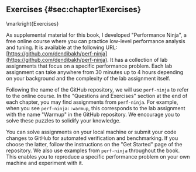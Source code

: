 ## Exercises {#sec:chapter1Exercises}

\markright{Exercises}

As supplemental material for this book, I developed "Performance Ninja", a free online course where you can practice low-level performance analysis and tuning. It is available at the following URL: [https://github.com/dendibakh/perf-ninja](https://github.com/dendibakh/perf-ninja). It has a collection of lab assignments that focus on a specific performance problem. Each lab assignment can take anywhere from 30 minutes up to 4 hours depending on your background and the complexity of the lab assignment itself.

Following the name of the GitHub repository, we will use `perf-ninja` to refer to the online course. In the "Questions and Exercises" section at the end of each chapter, you may find assignments from `perf-ninja`. For example, when you see `perf-ninja::warmup`, this corresponds to the lab assignment with the name "Warmup" in the GitHub repository. We encourage you to solve these puzzles to solidify your knowledge.

You can solve assignments on your local machine or submit your code changes to GitHub for automated verification and benchmarking. If you choose the latter, follow the instructions on the "Get Started" page of the repository. We also use examples from `perf-ninja` throughout the book. This enables you to reproduce a specific performance problem on your own machine and experiment with it.
